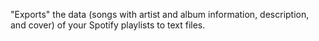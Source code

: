"Exports" the data (songs with artist and album information, description, and cover) of your Spotify playlists to text files.
